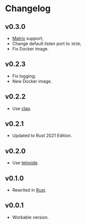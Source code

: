 # Changelog

## v0.3.0

- [Matrix](https://matrix.org/) support;
- Change default listen port to `3030`;
- Fix Docker image.

## v0.2.3

- Fix logging;
- New Docker image.

## v0.2.2

- Use [clap](https://github.com/clap-rs/clap).

## v0.2.1

- Updated to Rust 2021 Edition.

## v0.2.0

- Use [teloxide](https://github.com/teloxide/teloxide).

## v0.1.0

- Rewrited in [Rust](https://www.rust-lang.org/).

## v0.0.1

- Workable version.

